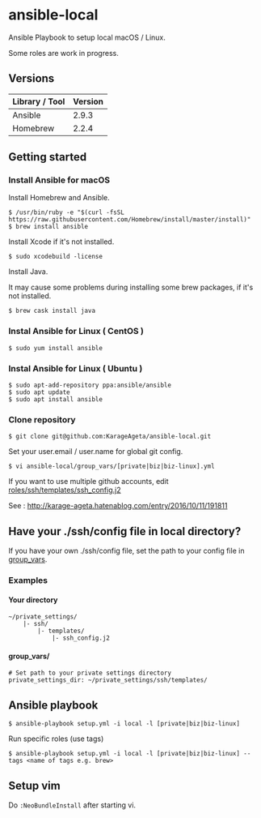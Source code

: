 ansible-local
===

Ansible Playbook to setup local macOS / Linux.

Some roles are work in progress.

Versions
---

| Library / Tool | Version |
| --- | --- |
| Ansible | 2.9.3 |
| Homebrew | 2.2.4 |

Getting started
---

### Install Ansible for macOS

Install Homebrew and Ansible.
```
$ /usr/bin/ruby -e "$(curl -fsSL https://raw.githubusercontent.com/Homebrew/install/master/install)"
$ brew install ansible
```

Install Xcode if it's not installed.

```
$ sudo xcodebuild -license
```

Install Java.

It may cause some problems during installing some brew packages, if it's not installed.

```
$ brew cask install java
```

### Instal Ansible for Linux ( CentOS )

```
$ sudo yum install ansible
```

### Instal Ansible for Linux ( Ubuntu )

```
$ sudo apt-add-repository ppa:ansible/ansible
$ sudo apt update
$ sudo apt install ansible
```

### Clone repository

```
$ git clone git@github.com:KarageAgeta/ansible-local.git
```

Set your user.email / user.name for global git config.

```
$ vi ansible-local/group_vars/[private|biz|biz-linux].yml
```

If you want to use multiple github accounts, edit [roles/ssh/templates/ssh_config.j2](https://github.com/KarageAgeta/ansible-local/roles/ssh/templates/ssh_config.j2
)

See : http://karage-ageta.hatenablog.com/entry/2016/10/11/191811

Have your ./ssh/config file in local directory?
---

If you have your own ./ssh/config file, set the path to your config file in [group_vars](https://github.com/KarageAgeta/ansible-local/group_vars).

### Examples

#### Your directory
```
~/private_settings/
    |- ssh/
        |- templates/
            |- ssh_config.j2
```

#### group_vars/

```
# Set path to your private settings directory
private_settings_dir: ~/private_settings/ssh/templates/
```

Ansible playbook
---

```
$ ansible-playbook setup.yml -i local -l [private|biz|biz-linux]
```

Run specific roles (use tags)
```
$ ansible-playbook setup.yml -i local -l [private|biz|biz-linux] --tags <name of tags e.g. brew>
```

Setup vim
---

Do ` :NeoBundleInstall ` after starting vi.
